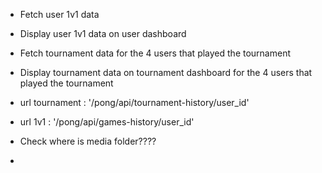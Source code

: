 + Fetch user 1v1 data
+ Display user 1v1 data on user dashboard

+ Fetch tournament data for the 4 users that played the tournament
+ Display tournament data on tournament dashboard for the 4 users that played the tournament

+ url tournament : '/pong/api/tournament-history/user_id'
+ url 1v1 : '/pong/api/games-history/user_id'

+ Check where is media folder????
+ 